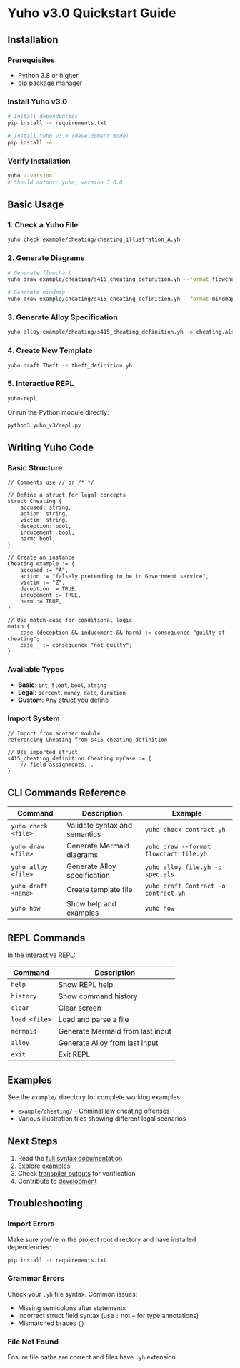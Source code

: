 # Yuho v3.0 Quickstart Guide

## Installation

### Prerequisites
- Python 3.8 or higher
- pip package manager

### Install Yuho v3.0

```bash
# Install dependencies
pip install -r requirements.txt

# Install Yuho v3.0 (development mode)
pip install -e .
```

### Verify Installation

```bash
yuho --version
# Should output: yuho, version 3.0.0
```

## Basic Usage

### 1. Check a Yuho File

```bash
yuho check example/cheating/cheating_illustration_A.yh
```

### 2. Generate Diagrams

```bash
# Generate flowchart
yuho draw example/cheating/s415_cheating_definition.yh --format flowchart -o cheating_flow.mmd

# Generate mindmap
yuho draw example/cheating/s415_cheating_definition.yh --format mindmap -o cheating_mind.mmd
```

### 3. Generate Alloy Specification

```bash
yuho alloy example/cheating/s415_cheating_definition.yh -o cheating.als
```

### 4. Create New Template

```bash
yuho draft Theft -o theft_definition.yh
```

### 5. Interactive REPL

```bash
yuho-repl
```

Or run the Python module directly:

```bash
python3 yuho_v3/repl.py
```

## Writing Yuho Code

### Basic Structure

```yh
// Comments use // or /* */

// Define a struct for legal concepts
struct Cheating {
    accused: string,
    action: string,
    victim: string,
    deception: bool,
    inducement: bool,
    harm: bool,
}

// Create an instance
Cheating example := {
    accused := "A",
    action := "falsely pretending to be in Government service",
    victim := "Z",
    deception := TRUE,
    inducement := TRUE,
    harm := TRUE,
}

// Use match-case for conditional logic
match {
    case (deception && inducement && harm) := consequence "guilty of cheating";
    case _ := consequence "not guilty";
}
```

### Available Types

- **Basic**: `int`, `float`, `bool`, `string`
- **Legal**: `percent`, `money`, `date`, `duration`
- **Custom**: Any struct you define

### Import System

```yh
// Import from another module
referencing Cheating from s415_cheating_definition

// Use imported struct
s415_cheating_definition.Cheating myCase := {
    // field assignments...
}
```

## CLI Commands Reference

| Command | Description | Example |
|---------|-------------|---------|
| `yuho check <file>` | Validate syntax and semantics | `yuho check contract.yh` |
| `yuho draw <file>` | Generate Mermaid diagrams | `yuho draw --format flowchart file.yh` |
| `yuho alloy <file>` | Generate Alloy specification | `yuho alloy file.yh -o spec.als` |
| `yuho draft <name>` | Create template file | `yuho draft Contract -o contract.yh` |
| `yuho how` | Show help and examples | `yuho how` |

## REPL Commands

In the interactive REPL:

| Command | Description |
|---------|-------------|
| `help` | Show REPL help |
| `history` | Show command history |
| `clear` | Clear screen |
| `load <file>` | Load and parse a file |
| `mermaid` | Generate Mermaid from last input |
| `alloy` | Generate Alloy from last input |
| `exit` | Exit REPL |

## Examples

See the `example/` directory for complete working examples:

- `example/cheating/` - Criminal law cheating offenses
- Various illustration files showing different legal scenarios

## Next Steps

1. Read the [full syntax documentation](SYNTAX.md)
2. Explore [examples](../example/)
3. Check [transpiler outputs](../test/) for verification
4. Contribute to [development](../admin/CONTRIBUTING.md)

## Troubleshooting

### Import Errors
Make sure you're in the project root directory and have installed dependencies:

```bash
pip install -r requirements.txt
```

### Grammar Errors
Check your `.yh` file syntax. Common issues:
- Missing semicolons after statements
- Incorrect struct field syntax (use `:` not `=` for type annotations)
- Mismatched braces `{}`

### File Not Found
Ensure file paths are correct and files have `.yh` extension.